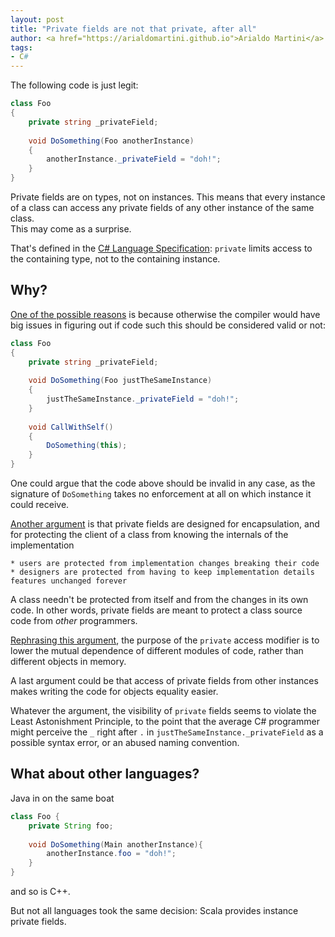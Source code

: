 ```yaml
---
layout: post
title: "Private fields are not that private, after all"
author: <a href="https://arialdomartini.github.io">Arialdo Martini</a>
tags:
- C#
---
```

The following code is just legit:

```csharp
class Foo
{
    private string _privateField;
    
    void DoSomething(Foo anotherInstance)
    {
        anotherInstance._privateField = "doh!";
    }
}
```
<!--more-->
Private fields are on types, not on instances. This means that every instance of a class can access any private fields of any other instance of the same class.<br/>
This may come as a surprise.

That's defined in the [C# Language Specification](https://www.ecma-international.org/publications/files/ECMA-ST-ARCH/ECMA-334%201st%20edition%20December%202001.pdf): `private` limits access to the containing type, not to the containing instance.

## Why?
[One of the possible reasons](https://stackoverflow.com/a/6983855/202443) is because otherwise the compiler would have big issues in figuring out if code such this should be considered valid or not:

```csharp
class Foo
{
    private string _privateField;
    
    void DoSomething(Foo justTheSameInstance)
    {
        justTheSameInstance._privateField = "doh!";
    }
    
    void CallWithSelf()
    {
        DoSomething(this);
    }
}
```

One could argue that the code above should be invalid in any case, as the signature of `DoSomething` takes no enforcement at all on which instance it could receive.

[Another argument](https://stackoverflow.com/a/30604512/202443) is that private fields are designed for encapsulation, and for protecting the client of a class from knowing the internals of the implementation

    * users are protected from implementation changes breaking their code
    * designers are protected from having to keep implementation details features unchanged forever

A class needn't be protected from itself and from the changes in its own code. In other words, private fields are meant to protect a class source code from *other* programmers.

[Rephrasing this argument](https://stackoverflow.com/a/6983838/202443), the purpose of the `private` access modifier is to lower the mutual dependence of different modules of code, rather than different objects in memory. 

A last argument could be that access of private fields from other instances makes writing the code for objects equality easier.

Whatever the argument, the visibility of `private` fields seems to violate the Least Astonishment Principle, to the point that the average C# programmer might perceive the `_` right after `.` in `justTheSameInstance._privateField` as a possible syntax error, or an abused naming convention.

## What about other languages?
Java in on the same boat

```java
class Foo {
    private String foo;
    
    void DoSomething(Main anotherInstance){
        anotherInstance.foo = "doh!";
    }
}
```

and so is C++.

But not all languages took the same decision: Scala provides instance private fields.
